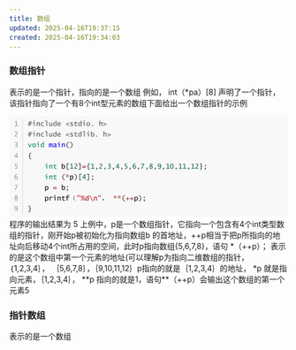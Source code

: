 ```yaml
---
title: 数组
updated: 2025-04-16T19:37:15
created: 2025-04-16T19:34:03
---
```


### 数组指针
表示的是一个指针，指向的是一个数组
例如， int（\*pa）\[8\] 声明了一个指针，该指针指向了一个有8个int型元素的数组下面给出一个数组指针的示例

![image1](../../../resources/c83745c4264249beacdfd87e97c28b13.png)
 程序的输出结果为 5
上例中，p是一个数组指针，它指向一个包含有4个int类型数组的指针，刚开始p被初始化为指向数组b 的首地址，++p相当于把p所指向的地址向后移动4个int所占用的空间，此时p指向数组{5,6,7,8}，语句 \*（++p）； 表示的是这个数组中第一个元素的地址(可以理解p为指向二维数组的指针，｛1,2,3,4｝， ｛5,6,7,8｝，｛9,10,11,12｝p指向的就是｛1,2,3,4｝的地址， \*p 就是指向元素，｛1,2,3,4｝， \*\*p 指向的就是1，语句\*\*（++p）会输出这个数组的第一个元素5
### 指针数组
表示的是一个数组
### 

